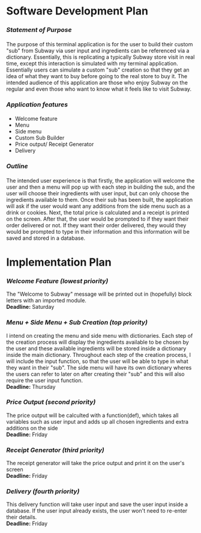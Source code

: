 # **Software Development Plan**



### **_Statement of Purpose_**

####
The purpose of this terminal application is for the user to build their custom "sub" from Subway via user input and ingredients can be referenced via a dictionary. Essentially, this is replicating a typically Subway store visit in real time, except this interaction is simulated with my terminal application. Essentially users can simulate a custom "sub" creation so that they get an idea of what they want to buy before going to the real store to buy it. The intended audience of this application are those who enjoy Subway on the regular and even those who want to know what it feels like to visit Subway.

### **_Application features_**

#### 
* Welcome feature
* Menu 
* Side menu
* Custom Sub Builder
* Price output/ Receipt Generator
* Delivery


### **_Outline_**
#### 
The intended user experience is that firstly, the application will welcome the user and then a menu will pop up with each step in building the sub, and the user will choose their ingredients with user input, but can only choose the ingredients available to them. Once their sub has been built, the application will ask if the user would want any additions from the side menu such as a drink or cookies. Next, the total price is calculated and a receipt is printed on the screen. After that, the user would be prompted to if they want their order delivered or not. If they want their order delivered, they would they would be prompted to type in their information and this information will be saved and stored in a database.



# **Implementation Plan**
### **_Welcome Feature (lowest priority)_**
The "Welcome to Subway" message will be printed out in (hopefully) block letters with an imported module.
<br>
**Deadline:** Saturday

### **_Menu + Side Menu + Sub Creation (top priority)_**
I intend on creating the menu and side menu with dictionaries. Each step of the creation process will display the ingredients available to be chosen by the user and these available ingredients will be stored inside a dictionary inside the main dictionary. Throughout each step of the creation process, I will include the input function, so that the user will be able to type in what they want in their "sub". The side menu will have its own dictionary wheres the users can refer to later on after creating their "sub" and this will also require the user input function.
<br>
**Deadline:** Thursday

### **_Price Output (second priority)_** 
The price output will be calculted with a function(def), which takes all variables such as user input and adds up all chosen ingredients and extra additions on the side
<br>
**Deadline:** Friday

### **_Receipt Generator (third priority)_**
The receipt generator will take the price output and print it on the user's screen
<br>
**Deadline:** Friday

### **_Delivery (fourth priority)_**
This delivery function will take user input and save the user input inside a database. If the user input already exists, the user won't need to re-enter their details.
<br>
**Deadline:** Friday




 
